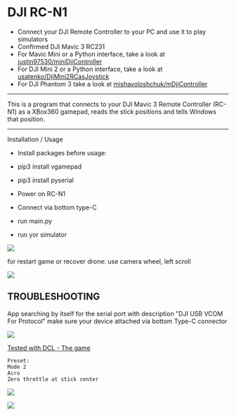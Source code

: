 DJI RC-N1
===============
 - Connect your DJI Remote Controller to your PC and use it to play simulators
 - Confirmed DJI Mavic 3 RC231
 - For Mavic Mini or a Python interface, take a look at [justin97530/miniDjiController](https://github.com/justin97530/miniDjiController)
 - For DJI Mini 2 or a Python interface, take a look at [usatenko/DjiMini2RCasJoystick](https://github.com/usatenko/DjiMini2RCasJoystick)
 - For DJI Phantom 3 take a look at [mishavoloshchuk/mDjiController](https://github.com/mishavoloshchuk/mDjiController)
-----------------------------------------------------------------------------


This is a program that connects to your DJI Mavic 3 Remote Controller (RC-N1) as a XBox360 gamepad,
reads the stick positions and tells Windows that position.

-----------------------------------------------------------------------------
Installation / Usage
- Install packages before usage:
- pip3 install vgamepad
- pip3 install pyserial

- Power on RC-N1
- Connect via bottom type-C
- run main.py
- run yor simulator


![](C:\Git_repos\Dji\DJI_RC-N1_SIMULATOR_FLY_DCL\connect_ok.png)


for restart game or recover drone: use camera wheel, left scroll


![](C:\Git_repos\Dji\DJI_RC-N1_SIMULATOR_FLY_DCL\control.png)


TROUBLESHOOTING
-----------------------------------------------------------------------------
App searching by itself for the serial port with description "DJI USB VCOM For Protocol"
make sure your device attached via bottom Type-C connector

![](C:\Git_repos\Dji\DJI_RC-N1_SIMULATOR_FLY_DCL\connect.png)


[Tested with DCL - The game](https://store.steampowered.com/app/964570/DCL__The_Game/) 

    Preset:
    Mode 2
    Acro
    Zero throttle at stick center


![](C:\Git_repos\Dji\DJI_RC-N1_SIMULATOR_FLY_DCL\preset1.png)

![](C:\Git_repos\Dji\DJI_RC-N1_SIMULATOR_FLY_DCL\preset2.png)